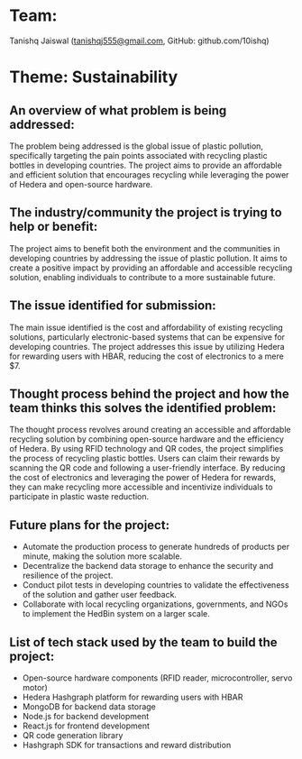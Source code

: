# Team:
Tanishq Jaiswal (tanishqj555@gmail.com, GitHub: github.com/10ishq)

# Theme: Sustainability

## An overview of what problem is being addressed:
The problem being addressed is the global issue of plastic pollution, specifically targeting the pain points associated with recycling plastic bottles in developing countries. The project aims to provide an affordable and efficient solution that encourages recycling while leveraging the power of Hedera and open-source hardware.

## The industry/community the project is trying to help or benefit:
The project aims to benefit both the environment and the communities in developing countries by addressing the issue of plastic pollution. It aims to create a positive impact by providing an affordable and accessible recycling solution, enabling individuals to contribute to a more sustainable future.

## The issue identified for submission:
The main issue identified is the cost and affordability of existing recycling solutions, particularly electronic-based systems that can be expensive for developing countries. The project addresses this issue by utilizing Hedera for rewarding users with HBAR, reducing the cost of electronics to a mere $7.

## Thought process behind the project and how the team thinks this solves the identified problem:
The thought process revolves around creating an accessible and affordable recycling solution by combining open-source hardware and the efficiency of Hedera. By using RFID technology and QR codes, the project simplifies the process of recycling plastic bottles. Users can claim their rewards by scanning the QR code and following a user-friendly interface. By reducing the cost of electronics and leveraging the power of Hedera for rewards, they can make recycling more accessible and incentivize individuals to participate in plastic waste reduction.

## Future plans for the project:
- Automate the production process to generate hundreds of products per minute, making the solution more scalable.
- Decentralize the backend data storage to enhance the security and resilience of the project.
- Conduct pilot tests in developing countries to validate the effectiveness of the solution and gather user feedback.
- Collaborate with local recycling organizations, governments, and NGOs to implement the HedBin system on a larger scale.

## List of tech stack used by the team to build the project:
- Open-source hardware components (RFID reader, microcontroller, servo motor)
- Hedera Hashgraph platform for rewarding users with HBAR
- MongoDB for backend data storage
- Node.js for backend development
- React.js for frontend development
- QR code generation library
- Hashgraph SDK for transactions and reward distribution
